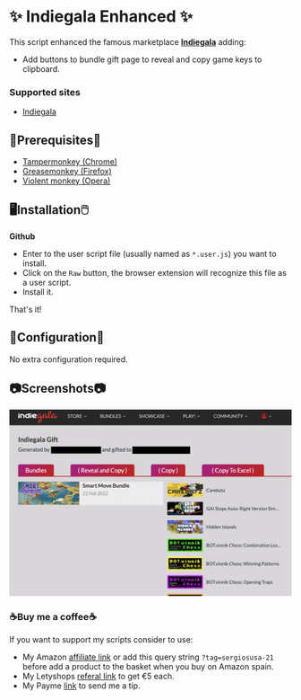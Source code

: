 # ✨ Indiegala Enhanced ✨

This script enhanced the famous marketplace **[Indiegala](https://www.indiegala.com/?ref=s3rxus)** adding:

* Add buttons to bundle gift page to reveal and copy game keys to clipboard.


### Supported sites

- [Indiegala](https://www.indiegala.com/?ref=s3rxus)

## 📌Prerequisites📎

- [Tampermonkey (Chrome)](https://tampermonkey.net)
- [Greasemonkey (Firefox)](http://www.greasespot.net)
- [Violent monkey (Opera)](https://addons.opera.com/sk/extensions/details/violent-monkey/)

## 🖥️Installation🖱️

**Github**

- Enter to the user script file (usually named as <code>*.user.js</code>) you want to install.
- Click on the <code>Raw</code> button, the browser extension will recognize this file as a user script.
- Install it.

That's it!

## 🔧Configuration🔧

No extra configuration required.

## 📷Screenshots📷

![Reveal and copy keys](screenshots/indiegala-enhanced.png)

### ☕Buy me a coffee☕

If you want to support my scripts consider to use:

- My Amazon [affiliate link](https://amazon.es/?tag=sergiosusa-21) or add this query string ``?tag=sergiosusa-21`` before add a product to the basket when you buy on Amazon spain.
- My Letyshops [referal link](https://letyshops.com/es/winwin?ww=17530599) to get €5 each.
- My Payme [link](https://paypal.me/sergiosusa?locale.x=es_ES) to send me a tip.